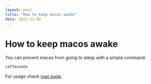 ```yaml
---
layout: post
title: "How to keep macos awake"
date: 2021-12-02
---
```


# How to keep macos awake

You can prevent macos from going to sleep with a simple command: 

```bash
caffeinate
```

For usage check [man page](https://ss64.com/osx/caffeinate.html).


